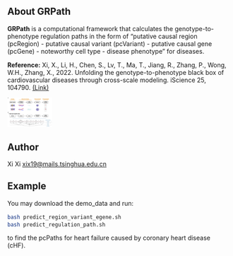 <!-- ABOUT GRPath -->

## About GRPath

**GRPath** is a computational framework that calculates the genotype-to-phenotype regulation paths in the form of “putative causal region (pcRegion) - putative causal variant (pcVariant) - putative causal gene (pcGene) - noteworthy cell type - disease phenotype” for diseases.


**Reference:**
Xi, X., Li, H., Chen, S., Lv, T., Ma, T., Jiang, R., Zhang, P., Wong, W.H., Zhang, X., 2022. Unfolding the genotype-to-phenotype black box of cardiovascular diseases through cross-scale modeling. iScience 25, 104790. [(Link)](https://doi.org/10.1016/j.isci.2022.104790)



<img src=".\figure\fig.jpg" alt="overview" style="zoom:10%;" />



<!-- AUTHOR -->

## Author

Xi Xi xix19@mails.tsinghua.edu.cn



<!-- EXAMPLE -->

## Example

You may download the demo_data and run:

```sh
bash predict_region_variant_egene.sh
bash predict_regulation_path.sh
```

to find the pcPaths for heart failure caused by coronary heart disease (cHF).

